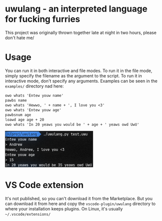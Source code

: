 # uwulang - an interpreted language for fucking furries
This project was originally thrown together late at night in two hours, please don't hate me/

# Usage
You can run it in both interactive and file modes. To run it in the file mode, simply specify the filename as the argument to the script. To run it in interactive mode, don't specify any arguments. Examples can be seen in the `examples/` directory nad here:
```uwulang
owo whats 'Entew youw name'
pawbs name
owo whats 'Hewwo, ' + name + ', I love you <3'
owo whats 'Entew youw age'
pawbsnum age
loawd age age + 20
owo whats 'In 20 yeaws you would be ' + age + ' yeaws owd UwU'
```
![](example.png?raw=true)

# VS Code extension
It's not published, so you can't download it from the Marketplace. But you can download it from here and copy the `vscode-plugin/uwulang` directory to where your installation keeps plugins. On Linux, it's usually `~/.vscode/extensions/`